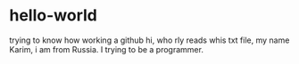 # hello-world
trying to know how working a github
hi, who rly reads whis txt file, my name Karim, i am from Russia. I trying to be a programmer.
